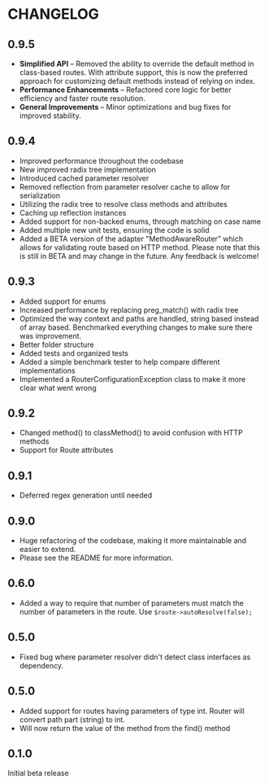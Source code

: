 CHANGELOG
=========

0.9.5
---
- **Simplified API** – Removed the ability to override the default method in class-based routes. With attribute support, this is now the preferred approach for customizing default methods instead of relying on index.
- **Performance Enhancements** – Refactored core logic for better efficiency and faster route resolution.
- **General Improvements** – Minor optimizations and bug fixes for improved stability.

0.9.4
---

- Improved performance throughout the codebase
- New improved radix tree implementation
- Introduced cached parameter resolver
- Removed reflection from parameter resolver cache to allow for serialization
- Utilizing the radix tree to resolve class methods and attributes
- Caching up reflection instances
- Added support for non-backed enums, through matching on case name
- Added multiple new unit tests, ensuring the code is solid
- Added a BETA version of the adapter "MethodAwareRouter" which allows for validating route based on HTTP method. Please
  note that this is still in BETA and may change in the future. Any feedback is welcome!

0.9.3
---

- Added support for enums
- Increased performance by replacing preg_match() with radix tree
- Optimized the way context and paths are handled, string based instead of array based. Benchmarked everything changes
  to make sure there was improvement.
- Better folder structure
- Added tests and organized tests
- Added a simple benchmark tester to help compare different implementations
- Implemented a RouterConfigurationException class to make it more clear what went wrong

0.9.2
---

- Changed method() to classMethod() to avoid confusion with HTTP methods
- Support for Route attributes

0.9.1
---

- Deferred regex generation until needed

0.9.0
---

* Huge refactoring of the codebase, making it more maintainable and easier to extend.
* Please see the README for more information.

0.6.0
---

* Added a way to require that number of parameters must match the number of parameters in the route. Use
  `$route->autoResolve(false);`

0.5.0
---

* Fixed bug where parameter resolver didn't detect class interfaces as dependency.

0.5.0
---

* Added support for routes having parameters of type int. Router will convert path part (string) to int.
* Will now return the value of the method from the find() method

0.1.0
---
Initial beta release